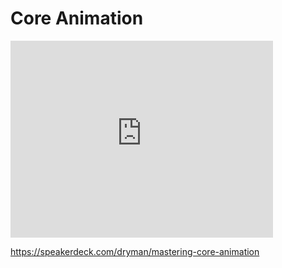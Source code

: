 # Core Animation

<iframe width="420" height="315"
src="https://www.youtube.com/embed/g2CQCG0kmew" frameborder="0"
allowfullscreen></iframe>


https://speakerdeck.com/dryman/mastering-core-animation
